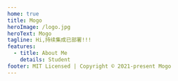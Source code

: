 ```yaml
---
home: true
title: Mogo
heroImage: /logo.jpg
heroText: Mogo
tagline: Hi,持续集成已部署!!!
features:
  - title: About Me
    details: Student
footer: MIT Licensed | Copyright © 2021-present Mogo
---
```

